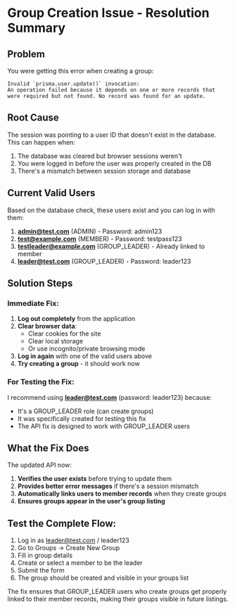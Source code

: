 # Group Creation Issue - Resolution Summary

## Problem
You were getting this error when creating a group:
```
Invalid `prisma.user.update()` invocation:
An operation failed because it depends on one or more records that were required but not found. No record was found for an update.
```

## Root Cause
The session was pointing to a user ID that doesn't exist in the database. This can happen when:
1. The database was cleared but browser sessions weren't
2. You were logged in before the user was properly created in the DB
3. There's a mismatch between session storage and database

## Current Valid Users
Based on the database check, these users exist and you can log in with them:

1. **admin@test.com** (ADMIN) - Password: admin123
2. **test@example.com** (MEMBER) - Password: testpass123  
3. **testleader@example.com** (GROUP_LEADER) - Already linked to member
4. **leader@test.com** (GROUP_LEADER) - Password: leader123

## Solution Steps

### Immediate Fix:
1. **Log out completely** from the application
2. **Clear browser data**:
   - Clear cookies for the site
   - Clear local storage
   - Or use incognito/private browsing mode
3. **Log in again** with one of the valid users above
4. **Try creating a group** - it should work now

### For Testing the Fix:
I recommend using **leader@test.com** (password: leader123) because:
- It's a GROUP_LEADER role (can create groups)
- It was specifically created for testing this fix
- The API fix is designed to work with GROUP_LEADER users

## What the Fix Does
The updated API now:
1. **Verifies the user exists** before trying to update them
2. **Provides better error messages** if there's a session mismatch
3. **Automatically links users to member records** when they create groups
4. **Ensures groups appear in the user's group listing**

## Test the Complete Flow:
1. Log in as leader@test.com / leader123
2. Go to Groups → Create New Group
3. Fill in group details
4. Create or select a member to be the leader
5. Submit the form
6. The group should be created and visible in your groups list

The fix ensures that GROUP_LEADER users who create groups get properly linked to their member records, making their groups visible in future listings.
